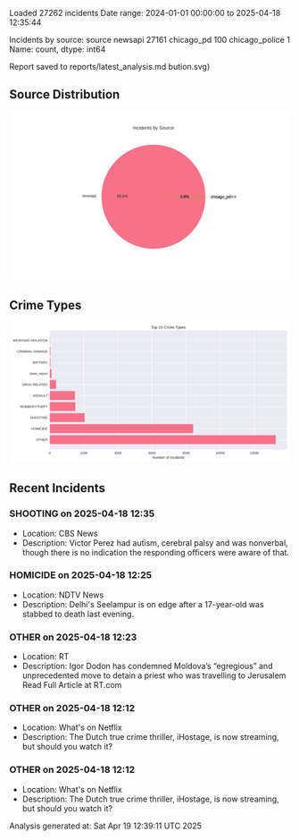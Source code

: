 
Loaded 27262 incidents
Date range: 2024-01-01 00:00:00 to 2025-04-18 12:35:44

Incidents by source:
source
newsapi           27161
chicago_pd          100
chicago_police        1
Name: count, dtype: int64

Report saved to reports/latest_analysis.md
bution.svg)

## Source Distribution
![Source Distribution](images/source_distribution.svg)

## Crime Types
![Crime Types](images/crime_types.svg)

## Recent Incidents

### SHOOTING on 2025-04-18 12:35
- Location: CBS News
- Description: Victor Perez had autism, cerebral palsy and was nonverbal, though there is no indication the responding officers were aware of that.


### HOMICIDE on 2025-04-18 12:25
- Location: NDTV News
- Description: Delhi&#039;s Seelampur is on edge after a 17-year-old was stabbed to death last evening.


### OTHER on 2025-04-18 12:23
- Location: RT
- Description: Igor Dodon has condemned Moldova’s “egregious” and unprecedented move to detain a priest who was travelling to Jerusalem Read Full Article at RT.com


### OTHER on 2025-04-18 12:12
- Location: What's on Netflix
- Description: The Dutch true crime thriller, iHostage, is now streaming, but should you watch it?


### OTHER on 2025-04-18 12:12
- Location: What's on Netflix
- Description: The Dutch true crime thriller, iHostage, is now streaming, but should you watch it?

Analysis generated at: Sat Apr 19 12:39:11 UTC 2025
